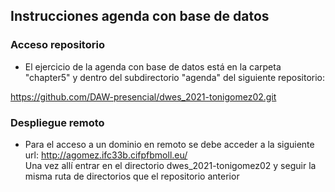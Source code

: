 ## Instrucciones agenda con base de datos

### Acceso repositorio
- El ejercicio de la agenda con base de datos está en la carpeta
  "chapter5" y dentro del subdirectorio "agenda" del siguiente
  repositorio:

https://github.com/DAW-presencial/dwes_2021-tonigomez02.git

### Despliegue remoto

- Para el acceso a un dominio en remoto se debe acceder a la
  siguiente url:  http://agomez.ifc33b.cifpfbmoll.eu/  
  Una vez allí entrar en el directorio dwes_2021-tonigomez02
  y seguir la misma ruta de directorios que el repositorio anterior